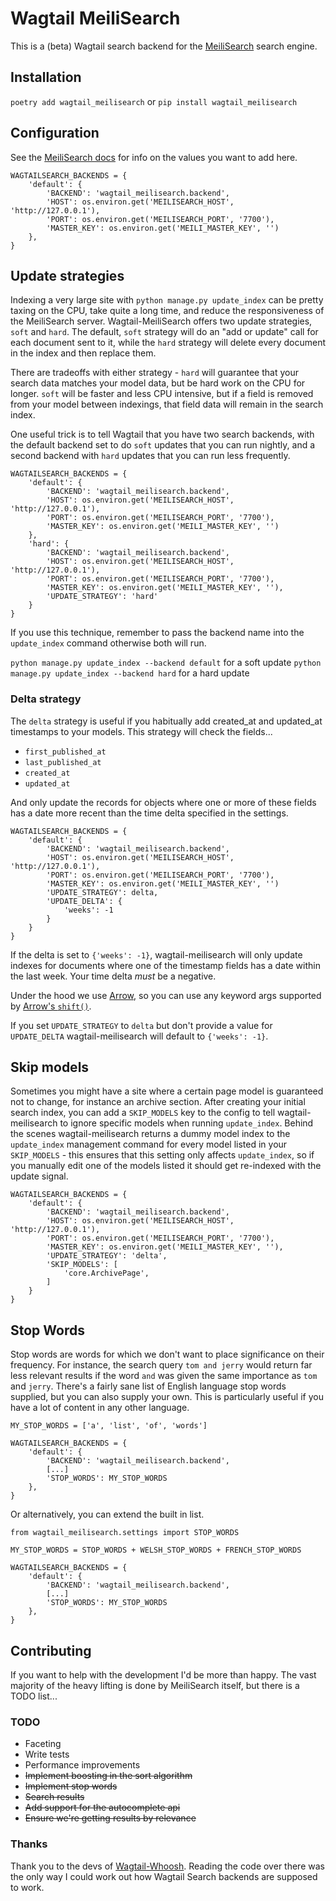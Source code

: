 # Wagtail MeiliSearch

This is a (beta) Wagtail search backend for the [MeiliSearch](https://github.com/meilisearch/MeiliSearch) search engine.


## Installation

`poetry add wagtail_meilisearch` or `pip install wagtail_meilisearch`

## Configuration

See the [MeiliSearch docs](https://docs.meilisearch.com/guides/advanced_guides/installation.html#environment-variables-and-flags) for info on the values you want to add here.

```
WAGTAILSEARCH_BACKENDS = {
    'default': {
        'BACKEND': 'wagtail_meilisearch.backend',
        'HOST': os.environ.get('MEILISEARCH_HOST', 'http://127.0.0.1'),
        'PORT': os.environ.get('MEILISEARCH_PORT', '7700'),
        'MASTER_KEY': os.environ.get('MEILI_MASTER_KEY', '')
    },
}
```

## Update strategies

Indexing a very large site with `python manage.py update_index` can be pretty taxing on the CPU, take quite a long time, and reduce the responsiveness of the MeiliSearch server. Wagtail-MeiliSearch offers two update strategies, `soft` and `hard`. The default, `soft` strategy will do an "add or update" call for each document sent to it, while the `hard` strategy will delete every document in the index and then replace them.

There are tradeoffs with either strategy - `hard` will guarantee that your search data matches your model data, but be hard work on the CPU for longer. `soft` will be faster and less CPU intensive, but if a field is removed from your model between indexings, that field data will remain in the search index.

One useful trick is to tell Wagtail that you have two search backends, with the default backend set to do `soft` updates that you can run nightly, and a second backend with `hard` updates that you can run less frequently.

```
WAGTAILSEARCH_BACKENDS = {
    'default': {
        'BACKEND': 'wagtail_meilisearch.backend',
        'HOST': os.environ.get('MEILISEARCH_HOST', 'http://127.0.0.1'),
        'PORT': os.environ.get('MEILISEARCH_PORT', '7700'),
        'MASTER_KEY': os.environ.get('MEILI_MASTER_KEY', '')
    },
    'hard': {
        'BACKEND': 'wagtail_meilisearch.backend',
        'HOST': os.environ.get('MEILISEARCH_HOST', 'http://127.0.0.1'),
        'PORT': os.environ.get('MEILISEARCH_PORT', '7700'),
        'MASTER_KEY': os.environ.get('MEILI_MASTER_KEY', ''),
        'UPDATE_STRATEGY': 'hard'
    }
}
```

If you use this technique, remember to pass the backend name into the `update_index` command otherwise both will run.

`python manage.py update_index --backend default` for a soft update
`python manage.py update_index --backend hard` for a hard update

### Delta strategy

The `delta` strategy is useful if you habitually add created_at and updated_at timestamps to your models. This strategy will check the fields...

* `first_published_at`
* `last_published_at`
* `created_at`
* `updated_at`

And only update the records for objects where one or more of these fields has a date more recent than the time delta specified in the settings.

```
WAGTAILSEARCH_BACKENDS = {
    'default': {
        'BACKEND': 'wagtail_meilisearch.backend',
        'HOST': os.environ.get('MEILISEARCH_HOST', 'http://127.0.0.1'),
        'PORT': os.environ.get('MEILISEARCH_PORT', '7700'),
        'MASTER_KEY': os.environ.get('MEILI_MASTER_KEY', '')
        'UPDATE_STRATEGY': delta,
        'UPDATE_DELTA': {
            'weeks': -1
        }
    }
}
```

If the delta is set to `{'weeks': -1}`, wagtail-meilisearch will only update indexes for documents where one of the timestamp fields has a date within the last week. Your time delta _must_ be a negative.

Under the hood we use [Arrow](https://arrow.readthedocs.io), so you can use any keyword args supported by [Arrow's `shift()`](https://arrow.readthedocs.io/en/latest/index.html#replace-shift).

If you set `UPDATE_STRATEGY` to `delta` but don't provide a value for `UPDATE_DELTA` wagtail-meilisearch will default to `{'weeks': -1}`.

## Skip models

Sometimes you might have a site where a certain page model is guaranteed not to change, for instance an archive section. After creating your initial search index, you can add a `SKIP_MODELS` key to the config to tell wagtail-meilisearch to ignore specific models when running `update_index`. Behind the scenes wagtail-meilisearch returns a dummy model index to the `update_index` management command for every model listed in your `SKIP_MODELS` - this ensures that this setting only affects `update_index`, so if you manually edit one of the models listed it should get re-indexed with the update signal.

```
WAGTAILSEARCH_BACKENDS = {
    'default': {
        'BACKEND': 'wagtail_meilisearch.backend',
        'HOST': os.environ.get('MEILISEARCH_HOST', 'http://127.0.0.1'),
        'PORT': os.environ.get('MEILISEARCH_PORT', '7700'),
        'MASTER_KEY': os.environ.get('MEILI_MASTER_KEY', ''),
        'UPDATE_STRATEGY': 'delta',
        'SKIP_MODELS': [
            'core.ArchivePage',
        ]
    }
}
```

## Stop Words

Stop words are words for which we don't want to place significance on their frequency. For instance, the search query `tom and jerry` would return far less relevant results if the word `and` was given the same importance as `tom` and `jerry`. There's a fairly sane list of English language stop words supplied, but you can also supply your own. This is particularly useful if you have a lot of content in any other language.

```
MY_STOP_WORDS = ['a', 'list', 'of', 'words']

WAGTAILSEARCH_BACKENDS = {
    'default': {
        'BACKEND': 'wagtail_meilisearch.backend',
        [...]
        'STOP_WORDS': MY_STOP_WORDS
    },
}
```

Or alternatively, you can extend the built in list.

```
from wagtail_meilisearch.settings import STOP_WORDS

MY_STOP_WORDS = STOP_WORDS + WELSH_STOP_WORDS + FRENCH_STOP_WORDS

WAGTAILSEARCH_BACKENDS = {
    'default': {
        'BACKEND': 'wagtail_meilisearch.backend',
        [...]
        'STOP_WORDS': MY_STOP_WORDS
    },
}
```


## Contributing

If you want to help with the development I'd be more than happy. The vast majority of the heavy lifting is done by MeiliSearch itself, but there is a TODO list...


### TODO

* Faceting
* Write tests
* Performance improvements
* ~~Implement boosting in the sort algorithm~~
* ~~Implement stop words~~
* ~~Search results~~
* ~~Add support for the autocomplete api~~
* ~~Ensure we're getting results by relevance~~

### Thanks

Thank you to the devs of [Wagtail-Whoosh](https://github.com/wagtail/wagtail-whoosh). Reading the code over there was the only way I could work out how Wagtail Search backends are supposed to work.
